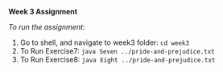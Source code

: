 **Week 3 Assignment**

*To run the assignment:*

1. Go to shell, and navigate to week3 folder: `cd week3`
2. To Run Exercise7: `java Seven ../pride-and-prejudice.txt`
3. To Run Exercise8: `java Eight ../pride-and-prejudice.txt`
 
